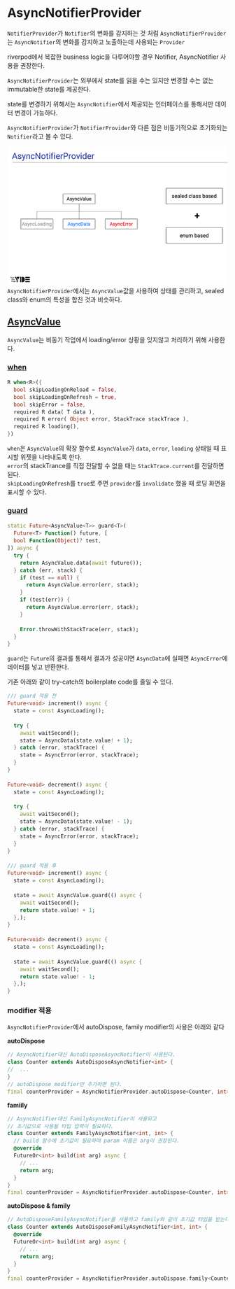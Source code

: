# AsyncNotifierProvider
`NotifierProvider`가 `Notifier`의 변화를 감지하는 것 처럼 `AsyncNotifierProvider`는 `AsyncNotifier`의 변화를 감지하고 노출하는데 사용되는 `Provider`

riverpod에서 복잡한 business logic을 다루어야할 경우 Notifier, AsyncNotifier 사용을 권장한다. 

`AsyncNotifierProvider`는 외부에서 state를 읽을 수는 있지만 변경할 수는 없는 immutable한 state를 제공한다. 

state를 변경하기 위해서는 `AsyncNotifier`에서 제공되는 인터페이스를 통해서만 데이터 변경이 가능하다. 

`AsyncNotifierProvider`가 `NotifierProvider`와 다른 점은 비동기적으로 초기화되는 `Notifier`라고 볼 수 있다.

![image](./img.png)
`AsyncNotifierProvider`에서는 `AsyncValue`값을 사용하여 상태를 관리하고, sealed class와 enum의 특성을 합친 것과 비슷하다. 


## [AsyncValue](https://pub.dev/documentation/riverpod/latest/riverpod/AsyncValue-class.html)
`AsyncValue`는 비동기 작업에서 loading/error 상황을 잊지않고 처리하기 위해 사용한다.



### [when](https://pub.dev/documentation/riverpod/latest/riverpod/AsyncValueX/when.html)
```dart
R when<R>({
  bool skipLoadingOnReload = false,
  bool skipLoadingOnRefresh = true,
  bool skipError = false,
  required R data( T data ),
  required R error( Object error, StackTrace stackTrace ),
  required R loading(),
})
```
`when`은 `AsyncValue`의 확장 함수로 `AsyncValue`가 `data`, `error`, `loading` 상태일 때 표시할 위젯을 나타내도록 한다. 
<br>
`error`의 stackTrance를 직접 전달할 수 없을 때는 `StackTrace.current`를 전달하면 된다. 
<br>
`skipLoadingOnRefresh`를 `true`로 주면 `provider`를 `invalidate` 했을 때 로딩 화면을 표시할 수 있다.

### [guard](https://pub.dev/documentation/riverpod/latest/riverpod/AsyncValue/guard.html)
```dart
static Future<AsyncValue<T>> guard<T>(
  Future<T> Function() future, [
  bool Function(Object)? test,
]) async {
  try {
    return AsyncValue.data(await future());
  } catch (err, stack) {
    if (test == null) {
      return AsyncValue.error(err, stack);
    }
    if (test(err)) {
      return AsyncValue.error(err, stack);
    }

    Error.throwWithStackTrace(err, stack);
  }
}
```
`guard`는 `Future`의 결과를 통해서 결과가 성공이면 `AsyncData`에 실패면 `AsyncError`에 데이터를 넣고 반환한다. 

기존 아래와 같이 try-catch의 boilerplate code를 줄일 수 있다.
```dart
/// guard 적용 전
Future<void> increment() async {
  state = const AsyncLoading();

  try {
    await waitSecond();
    state = AsyncData(state.value! + 1);
  } catch (error, stackTrace) {
    state = AsyncError(error, stackTrace);
  }
}

Future<void> decrement() async {
  state = const AsyncLoading();
  
  try {
    await waitSecond();
    state = AsyncData(state.value! - 1);
  } catch (error, stackTrace) {
    state = AsyncError(error, stackTrace);
  }
}

/// guard 적용 후
Future<void> increment() async {
  state = const AsyncLoading();

  state = await AsyncValue.guard(() async {
    await waitSecond();
    return state.value! + 1;
  },);
}

Future<void> decrement() async {
  state = const AsyncLoading();

  state = await AsyncValue.guard(() async {
    await waitSecond();
    return state.value! - 1;
  },);
}
```

### modifier 적용
`AsyncNotifierProvider`에서 autoDispose, family modifier의 사용은 아래와 같다 

**autoDispose** 
```dart
// AsyncNotifier대신 AutoDisposeAsyncNotifier이 사용된다.
class Counter extends AutoDisposeAsyncNotifier<int> {
//  ...
}
// autoDispose modifier만 추가하면 된다. 
final counterProvider = AsyncNotifierProvider.autoDispose<Counter, int>(Counter.new);
```

**famiily** 
```dart
// AsyncNotifier대신 FamilyAsyncNotifier이 사용되고
// 초기값으로 사용될 타입 입력이 필요하다. 
class Counter extends FamilyAsyncNotifier<int, int> {
  // build 함수에 초기값이 필요하며 param 이름은 arg이 권장된다.
  @override
  FutureOr<int> build(int arg) async {
    // ...
    return arg;
  }
}
final counterProvider = AsyncNotifierProvider.autoDispose<Counter, int>(Counter.new);
```
**autoDispose & family** 
```dart
// AutoDisposeFamilyAsyncNotifier를 사용하고 family와 같이 초기값 타입을 받는다. 
class Counter extends AutoDisposeFamilyAsyncNotifier<int, int> {
  @override
  FutureOr<int> build(int arg) async {
    // ...
    return arg;
  }  
}
final counterProvider = AsyncNotifierProvider.autoDispose.family<Counter, int, int>(Counter.new);
```